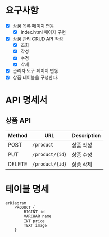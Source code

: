 # 요구사항

- [x] 상품 목록 페이지 연동
    - [x] index.html 페이지 구현
- [x] 상품 관리 CRUD API 작성
    - [x] 조회
    - [x] 작성
    - [x] 수정
    - [x] 삭제
- [x] 관리자 도구 페이지 연동
- [x] 상품 테이블을 구성한다.

# API 명세서

## 상품 API

| Method | URL             | Description |
|--------|-----------------|-------------|
| POST   | `/product`      | 상품 작성       |
| PUT    | `/product/{id}` | 상품 수정       |
| DELETE | `/product/{id}` | 상품 삭제       |

# 테이블 명세

```mermaid
erDiagram
    PRODUCT {
        BIGINT id
        VARCHAR name
        INT price
        TEXT image
    }
```
